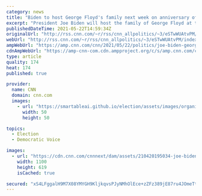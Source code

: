 ```yaml
---
category: news
title: "Biden to host George Floyd's family next week on anniversary of his death"
excerpt: "President Joe Biden will host the family of George Floyd at the White House on Tuesday to mark the one-year anniversary of his death at the hands of police, a White House official confirmed to CNN.\n    \n"
publishedDateTime: 2021-05-22T14:59:34Z
originalUrl: "http://rss.cnn.com/~r/rss/cnn_allpolitics/~3/eSTwWUAtvPM/index.html"
webUrl: "http://rss.cnn.com/~r/rss/cnn_allpolitics/~3/eSTwWUAtvPM/index.html"
ampWebUrl: "https://amp.cnn.com/cnn/2021/05/22/politics/joe-biden-george-floyd-family-police-reform/index.html"
cdnAmpWebUrl: "https://amp-cnn-com.cdn.ampproject.org/c/s/amp.cnn.com/cnn/2021/05/22/politics/joe-biden-george-floyd-family-police-reform/index.html"
type: article
quality: 174
heat: 174
published: true

provider:
  name: CNN
  domain: cnn.com
  images:
    - url: "https://smartableai.github.io/election/assets/images/organizations/cnn.com-50x50.jpg"
      width: 50
      height: 50

topics:
  - Election
  - Democratic Voice

images:
  - url: "https://cdn.cnn.com/cnnnext/dam/assets/210420195034-joe-biden-april-20-2021-02-super-tease.jpeg"
    width: 1100
    height: 619
    isCached: true

secured: "xS4LFggalH9M7X08YMYGH9KljkqvsPJyNMhOlEce+zZFz389jE87ru4JOmeTtIEm/HyqZB4zZtVsxSLKVu+45mpdX5sAEGaBwStkdV8pUPTe0rLHkSQdExzEUtTn6OWH7bS+yv6PltZqlb1WYhGyp4QsvQI2kanbjGFIOtAbzNpkkvozxq1VbNlToGgN/K0Pj/nV5UlISHuUYPi37EIYVLBGPAEc2cL3ETqMCCjiMc8l+KS7KYs9Y3RPznqfGvVq0OmQFgh5iAjCR86Ycgg2x1Qkqq8jYvPMpafVBqJJ8f9OIRRTjEGdKiE3nq5MTtCKhDdaVdpDJD8NI1vlYgLO9w02OvE0mGdwBenEhP4a0Bo=;dEdgc1JdO3tUccWaH+LdcQ=="
---
```


